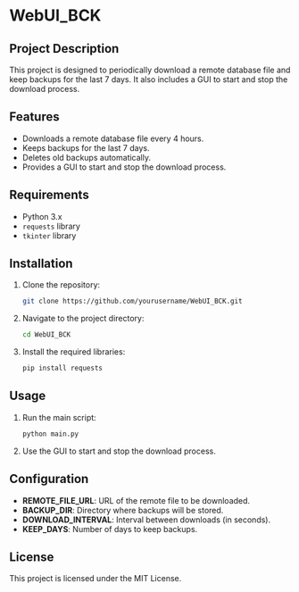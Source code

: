 # WebUI_BCK

## Project Description
This project is designed to periodically download a remote database file and keep backups for the last 7 days. It also includes a GUI to start and stop the download process.

## Features
- Downloads a remote database file every 4 hours.
- Keeps backups for the last 7 days.
- Deletes old backups automatically.
- Provides a GUI to start and stop the download process.

## Requirements
- Python 3.x
- `requests` library
- `tkinter` library

## Installation
1. Clone the repository:
    ```sh
    git clone https://github.com/yourusername/WebUI_BCK.git
    ```
2. Navigate to the project directory:
    ```sh
    cd WebUI_BCK
    ```
3. Install the required libraries:
    ```sh
    pip install requests
    ```

## Usage
1. Run the main script:
    ```sh
    python main.py
    ```
2. Use the GUI to start and stop the download process.

## Configuration
- **REMOTE_FILE_URL**: URL of the remote file to be downloaded.
- **BACKUP_DIR**: Directory where backups will be stored.
- **DOWNLOAD_INTERVAL**: Interval between downloads (in seconds).
- **KEEP_DAYS**: Number of days to keep backups.

## License
This project is licensed under the MIT License.